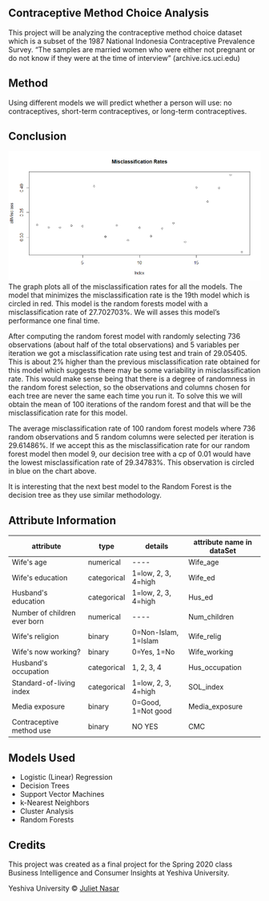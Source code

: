 ## Contraceptive Method Choice Analysis

This project will be analyzing the contraceptive method choice dataset which is a subset of the 1987 National Indonesia Contraceptive Prevalence Survey. 
“The samples are married women who were either not pregnant or do not know if they were at the time of interview” (archive.ics.uci.edu)

## Method
Using different models we will predict whether a person will use: no contraceptives, short-term contraceptives, or long-term contraceptives. 

## Conclusion

![misclassification rates](misclassRatesCMC.png)
The graph plots all of the misclassification rates for all the models. The model that minimizes the misclassification rate is the 19th model which is circled in red. This model is the random forests model with a misclassification rate of 27.702703%. We will asses this model’s performance one final time.

After computing the random forest model with randomly selecting 736 observations (about half of the total observations) and 5 variables per iteration we got a misclassification rate using test and train of 29.05405. This is about 2% higher than the previous misclassification rate obtained for this model which suggests there may be some variability in misclassification rate. This would make sense being that there is a degree of randomness in the random forest selection, so the observations and columns chosen for each tree are never the same each time you run it. To solve this we will obtain the mean of 100 iterations of the random forest and that will be the misclassification rate for this model. 

The average misclassification rate of 100 random forest models where 736 random observations and 5 random columns were selected per iteration is 29.61486%. If we accept this as the misclassification rate for our random forest model then model 9, our decision tree with a cp of 0.01 would have the lowest misclassification rate of 29.34783%. This observation is circled in blue on the chart above. 

It is interesting that the next best model to the Random Forest is the decision tree as they use similar methodology. 

## Attribute Information

attribute |	type | details | attribute name in dataSet
----------|------|---------|--------------------------
Wife's age | numerical|----| Wife_age
Wife's education | categorical | 1=low, 2, 3, 4=high | Wife_ed
Husband's education | categorical | 1=low, 2, 3, 4=high | Hus_ed
Number of children ever born | numerical | ----|	Num_children
Wife's religion|	binary|	0=Non-Islam, 1=Islam|	Wife_relig
Wife's now working?|	binary	|0=Yes, 1=No	|Wife_working
Husband's occupation|	categorical|	1, 2, 3, 4|	Hus_occupation
Standard-of-living index|	categorical|	1=low, 2, 3, 4=high|	SOL_index
Media exposure	|binary	|0=Good, 1=Not good	|Media_exposure
Contraceptive method use|	binary|	NO YES| CMC



## Models Used
- Logistic (Linear) Regression
- Decision Trees
- Support Vector Machines
- k-Nearest Neighbors
- Cluster Analysis
- Random Forests


## Credits
This project was created as a final project for the Spring 2020 class Business Intelligence and Consumer Insights at Yeshiva University.

Yeshiva University © [Juliet Nasar]()

